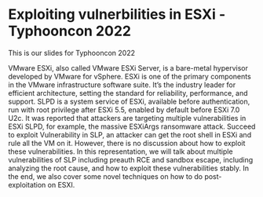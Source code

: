 # Exploiting vulnerbilities in ESXi - Typhooncon 2022



This is our slides for Typhooncon 2022


VMware ESXi, also called VMware ESXi Server, is a bare-metal hypervisor developed by VMware for vSphere. ESXi is one of the primary components in the VMware infrastructure software suite. It’s the industry leader for efficient architecture, setting the standard for reliability, performance, and support. SLPD is a system service of ESXi, available before authentication, run with root privilege after ESXi 5.5, enabled by default before ESXi 7.0 U2c. It was reported that attackers are targeting multiple vulnerabilities in ESXi SLPD, for example, the massive ESXiArgs ransomware attack. Succeed to exploit Vulnerability in SLP, an attacker can get the root shell in ESXi and rule all the VM on it. However, there is no discussion about how to exploit these vulnerabilities. In this representation, we will talk about multiple vulnerabilities of SLP including preauth RCE and sandbox escape, including analyzing the root cause, and how to exploit these vulnerabilities stably. In the end, we also cover some novel techniques on how to do post-exploitation on ESXI.
